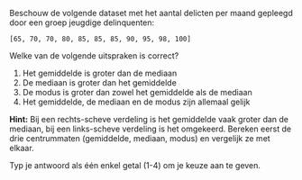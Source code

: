 Beschouw de volgende dataset met het aantal delicten per maand gepleegd door een groep jeugdige delinquenten:

`[65, 70, 70, 80, 85, 85, 85, 90, 95, 98, 100]`

Welke van de volgende uitspraken is correct?

1. Het gemiddelde is groter dan de mediaan
2. De mediaan is groter dan het gemiddelde
3. De modus is groter dan zowel het gemiddelde als de mediaan
4. Het gemiddelde, de mediaan en de modus zijn allemaal gelijk

**Hint:** Bij een rechts-scheve verdeling is het gemiddelde vaak groter dan de mediaan, bij een links-scheve verdeling is het omgekeerd. Bereken eerst de drie centrummaten (gemiddelde, mediaan, modus) en vergelijk ze met elkaar.

Typ je antwoord als één enkel getal (1-4) om je keuze aan te geven.
